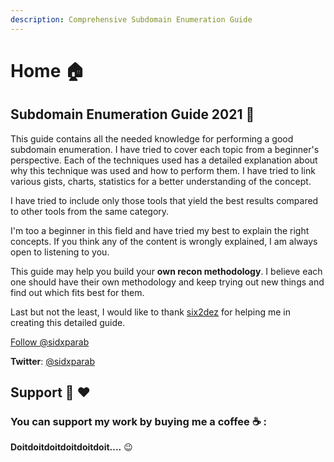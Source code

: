 ```yaml
---
description: Comprehensive Subdomain Enumeration Guide
---
```


# Home 🏠

## Subdomain Enumeration Guide 2021 📖

This guide contains all the needed knowledge for performing a good subdomain enumeration. I have tried to cover each topic from a beginner's perspective. Each of the techniques used has a detailed explanation about why this technique was used and how to perform them. I have tried to link various gists, charts, statistics for a better understanding of the concept.

I have tried to include only those tools that yield the best results compared to other tools from the same category.

I'm too a beginner in this field and have tried my best to explain the right concepts. If you think any of the content is wrongly explained, I am always open to listening to you.

This guide may help you build your **own recon methodology**. I believe each one should have their own methodology and keep trying out new things and find out which fits best for them.

Last but not the least, I would like to thank [six2dez](https://twitter.com/Six2dez1) for helping me in creating this detailed guide.

[Follow @sidxparab](https://twitter.com/sidxparab?ref\_src=twsrc%5Etfw)

**Twitter**: [@sidxparab](https://twitter.com/sidxparab)

## Support 🙏 :heart:

### **You can support my work by buying me a coffee** ☕ **:**

**Doitdoitdoitdoitdoitdoit....** 😉



